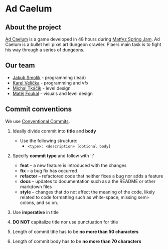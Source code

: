 # Ad Caelum

## About the project
 <a href="https://mirazzle.itch.io/ad-caelum"> Ad Caelum</a> is a game developed in 48 hours during <a href="https://itch.io/jam/spring-game-jam-cuni-mff"> Matfyz Spring Jam</a>. Ad Caelum is a bullet hell pixel art dungeon crawler. Plaers main task is to fight his way through a series of dungeons. 

## Our team
- <a href="https://github.com/Couleslaw"> Jakub Smolík</a> - programming (lead)
- <a href="https://github.com/spicybutter123">Karel Velička</a> - programming and vfx
- <a href="https://github.com/tucnakomet1">Michal Tkáčik</a> - level design
- <a href="https://github.com/MiraZzle">Matěj Foukal</a> - visuals and level design

## Commit conventions
We use <a href="https://www.freecodecamp.org/news/how-to-write-better-git-commit-messages/"> Conventional Commits</a>.

1. Ideally divide commit into **title** and **body**
    - Use the following structure:
      - ```<type>: <description> [optional body]```
  
2. Specify **commit type** and follow with ':'
    - **feat** – a new feature is introduced with the changes
    - **fix** – a bug fix has occurred
    - **refactor** – refactored code that neither fixes a bug nor adds a feature
    - **docs** – updates to documentation such as a the README or other markdown files
    - **style** – changes that do not affect the meaning of the code, likely related to code formatting such as white-space, missing semi-colons, and so on.
  
3. Use **imperative** in title
4. **DO NOT** capitalize title nor use punctuation for title
5. Length of commit title has to be **no more than 50 characters**
6. Length of commit body has to be **no more than 70 characters**

